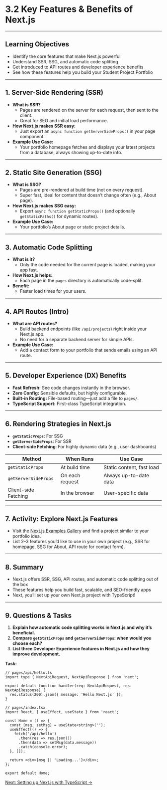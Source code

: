 # 3.2 Key Features & Benefits of Next.js

---

## Learning Objectives
- Identify the core features that make Next.js powerful
- Understand SSR, SSG, and automatic code splitting
- Get introduced to API routes and developer experience benefits
- See how these features help you build your Student Project Portfolio

---

## 1. Server-Side Rendering (SSR)
- **What is SSR?**
  - Pages are rendered on the server for each request, then sent to the client.
  - Great for SEO and initial load performance.
- **How Next.js makes SSR easy:**
  - Just export an `async function getServerSideProps()` in your page component.
- **Example Use Case:**
  - Your portfolio homepage fetches and displays your latest projects from a database, always showing up-to-date info.

---

## 2. Static Site Generation (SSG)
- **What is SSG?**
  - Pages are pre-rendered at build time (not on every request).
  - Super fast, ideal for content that doesn’t change often (e.g., About page).
- **How Next.js makes SSG easy:**
  - Export `async function getStaticProps()` (and optionally `getStaticPaths()` for dynamic routes).
- **Example Use Case:**
  - Your portfolio’s About page or static project details.

---

## 3. Automatic Code Splitting
- **What is it?**
  - Only the code needed for the current page is loaded, making your app fast.
- **How Next.js helps:**
  - Each page in the `pages` directory is automatically code-split.
- **Benefit:**
  - Faster load times for your users.

---

## 4. API Routes (Intro)
- **What are API routes?**
  - Build backend endpoints (like `/api/projects`) right inside your Next.js app.
  - No need for a separate backend server for simple APIs.
- **Example Use Case:**
  - Add a contact form to your portfolio that sends emails using an API route.

---

## 5. Developer Experience (DX) Benefits
- **Fast Refresh:** See code changes instantly in the browser.
- **Zero Config:** Sensible defaults, but highly configurable.
- **Built-in Routing:** File-based routing—just add a file to `pages/`.
- **TypeScript Support:** First-class TypeScript integration.

---

## 6. Rendering Strategies in Next.js
- **`getStaticProps`**: For SSG
- **`getServerSideProps`**: For SSR
- **Client-side Fetching**: For highly dynamic data (e.g., user dashboards)

| Method                | When Runs         | Use Case                  |
|-----------------------|-------------------|---------------------------|
| `getStaticProps`      | At build time     | Static content, fast load |
| `getServerSideProps`  | On each request   | Always up-to-date data    |
| Client-side Fetching  | In the browser    | User-specific data        |

---

## 7. Activity: Explore Next.js Features
- Visit the [Next.js Examples Gallery](https://nextjs.org/examples) and find a project similar to your portfolio idea.
- List 2–3 features you’d like to use in your own project (e.g., SSR for homepage, SSG for About, API route for contact form).

---

## 8. Summary
- Next.js offers SSR, SSG, API routes, and automatic code splitting out of the box
- These features help you build fast, scalable, and SEO-friendly apps
- Next, you’ll set up your own Next.js project with TypeScript!

---

## 9. Questions & Tasks

1. **Explain how automatic code splitting works in Next.js and why it’s beneficial.**  
2. **Compare `getStaticProps` and `getServerSideProps`: when would you choose each?**  
3. **List three Developer Experience features in Next.js and how they improve development.**  

**Task:**  
```tsx
// pages/api/hello.ts
import type { NextApiRequest, NextApiResponse } from 'next';

export default function handler(req: NextApiRequest, res: NextApiResponse) {
  res.status(200).json({ message: 'Hello Next.js' });
}

// pages/index.tsx
import React, { useEffect, useState } from 'react';

const Home = () => {
  const [msg, setMsg] = useState<string>('');
  useEffect(() => {
    fetch('/api/hello')
      .then(res => res.json())
      .then(data => setMsg(data.message))
      .catch(console.error);
  }, []);

  return <div>{msg || 'Loading...'}</div>;
};

export default Home;
```
[Next: Setting up Next.js with TypeScript →](./3.3-nextjs-setup-typescript.md)
